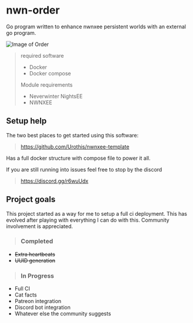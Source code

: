 # nwn-order
Go program written to enhance nwnxee persistent worlds with an external go program.

![Image of Order](https://github.com/Urothis/nwn-order/blob/master/Screenshot.png)

> required software
> - Docker
> - Docker compose
>
> Module requirements
> - Neverwinter NightsEE
> - NWNXEE

## Setup help
The two best places to get started using this software:
> https://github.com/Urothis/nwnxee-template

Has a full docker structure with compose file to power it all. 
 
If you are still running into issues feel free to stop by the discord

> https://discord.gg/r6wuUdx

## Project goals
This project started as a way for me to setup a full ci deployment.
This has evolved after playing with everything I can do with this.
Community involvement is appreciated.   
    
>### Completed
- ~~Extra heartbeats~~ 
- ~~UUID generation~~ 

>### In Progress
- Full CI
- Cat facts
- Patreon integration
- Discord bot integration
- Whatever else the community suggests
